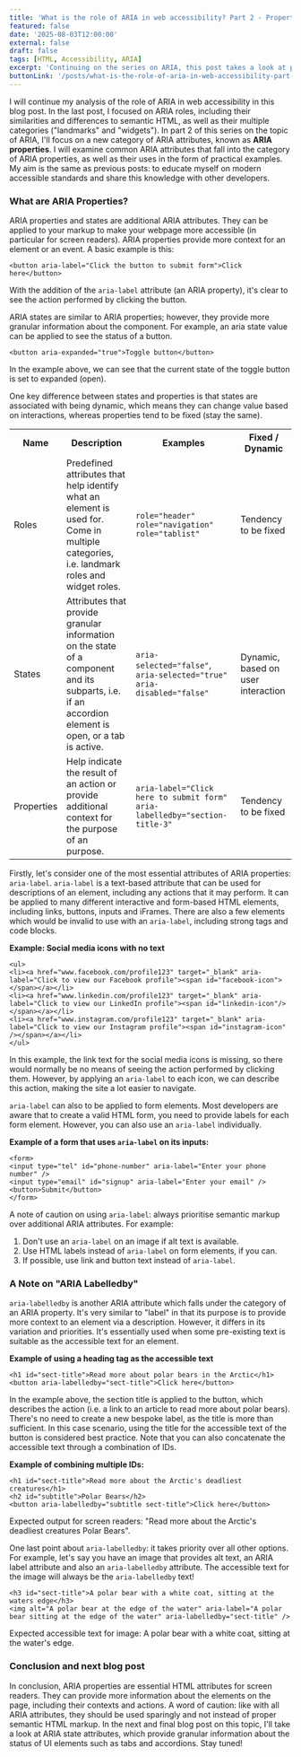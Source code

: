 ```yaml
---
title: 'What is the role of ARIA in web accessibility? Part 2 - Properties'
featured: false
date: '2025-08-03T12:00:00'
external: false
draft: false
tags: [HTML, Accessibility, ARIA]
excerpt: 'Continuing on the series on ARIA, this post takes a look at property attributes'
buttonLink: '/posts/what-is-the-role-of-aria-in-web-accessibility-part-2'
---
```


I will continue my analysis of the role of ARIA in web accessibility in this blog post. In the last post, I focused on ARIA roles, including their similarities and differences to semantic HTML, as well as their multiple categories ("landmarks" and "widgets"). In part 2 of this series on the topic of ARIA, I'll focus on a new category of ARIA attributes, known as **ARIA properties**. I will examine common ARIA attributes that fall into the category of ARIA properties, as well as their uses in the form of practical examples. My aim is the same as previous posts: to educate myself on modern accessible standards and share this knowledge with other developers.

### What are ARIA Properties?

ARIA properties and states are additional ARIA attributes. They can be applied to your markup to make your webpage more accessible (in particular for screen readers). ARIA properties provide more context for an element or an event. A basic example is this:

```
<button aria-label="Click the button to submit form">Click here</button>
```

With the addition of the `aria-label` attribute (an ARIA property), it's clear to see the action performed by clicking the button.

ARIA states are similar to ARIA properties; however, they provide more granular information about the component. For example, an aria state value can be applied to see the status of a button.

```
<button aria-expanded="true">Toggle button</button>
```

In the example above, we can see that the current state of the toggle button is set to expanded (open).

One key difference between states and properties is that states are associated with being dynamic, which means they can change value based on interactions, whereas properties tend to be fixed (stay the same).

<table>
<tr>
<th>Name</th>
<th>Description</th>
<th>Examples</th>
<th>Fixed / Dynamic</th>
</tr>
<tr>
<td>Roles</td>
<td>Predefined attributes that help identify what an element is used for. Come in multiple categories, i.e. landmark roles and widget roles.</td>
<td><code>role="header"</code> <code>role="navigation"</code> <code>role="tablist"</code></td>
<td>Tendency to be fixed</td>
</tr>
<tr>
<td>States</td>
<td>Attributes that provide granular information on the state of a component and its subparts, i.e. if an accordion element is open, or a tab is active.</td>
<td><code>aria-selected="false"</code>, <code>aria-selected="true"</code> <code>aria-disabled="false"</code></td>
<td>Dynamic, based on user interaction</td>
</tr>
<tr>
<td>Properties</td>
<td>Help indicate the result of an action or provide additional context for the purpose of an purpose.</td>
<td><code>aria-label="Click here to submit form"</code> <code>aria-labelledby="section-title-3"</code></td>
<td>Tendency to be fixed</td>
</tr>
</table>
 
  
Firstly, let's consider one of the most essential attributes of ARIA properties: `aria-label`. `aria-label` is a text-based attribute that can be used for descriptions of an element, including any actions that it may perform. It can be applied to many different interactive and form-based HTML elements, including links, buttons, inputs and iFrames. There are also a few elements which would be invalid to use with an `aria-label`, including strong tags and code blocks.

**Example: Social media icons with no text**

```
<ul>
<li><a href="www.facebook.com/profile123" target="_blank" aria-label="Click to view our Facebook profile"><span id="facebook-icon"></span></a></li>
<li><a href="www.linkedin.com/profile123" target="_blank" aria-label="Click to view our LinkedIn profile"><span id="linkedin-icon"/></span></a></li>
<li><a href="www.instagram.com/profile123" target="_blank" aria-label="Click to view our Instagram profile"><span id="instagram-icon" /></span></a></li>
</ul>
```

In this example, the link text for the social media icons is missing, so there would normally be no means of seeing the action performed by clicking them. However, by applying an `aria-label` to each icon, we can describe this action, making the site a lot easier to navigate.
  
`aria-label` can also to be applied to form elements. Most developers are aware that to create a valid HTML form, you need to provide labels for each form element. However, you can also use an `aria-label` individually.

**Example of a form that uses `aria-label` on its inputs:**

```
<form>
<input type="tel" id="phone-number" aria-label="Enter your phone number" />
<input type="email" id="signup" aria-label="Enter your email" />
<button>Submit</button>
</form>
```

A note of caution on using `aria-label`: always prioritise semantic markup over additional ARIA attributes. For example:
1. Don't use an `aria-label` on an image if alt text is available.
2. Use HTML labels instead of `aria-label` on form elements, if you can.
3. If possible, use link and button text instead of `aria-label`.
### A Note on "ARIA Labelledby"

`aria-labelledby` is another ARIA attribute which falls under the category of an ARIA property. It's very similar to "label" in that its purpose is to provide more context to an element via a description. However, it differs in its variation and priorities. It's essentially used when some pre-existing text is suitable as the accessible text for an element.

**Example of using a heading tag as the accessible text**

```
<h1 id="sect-title">Read more about polar bears in the Arctic</h1>
<button aria-labelledby="sect-title">Click here</button>
```

In the example above, the section title is applied to the button, which describes the action (i.e. a link to an article to read more about polar bears). There's no need to create a new bespoke label, as the title is more than sufficient. In this case scenario, using the title for the accessible text of the button is considered best practice. Note that you can also concatenate the accessible text through a combination of IDs.

**Example of combining multiple IDs:**

```
<h1 id="sect-title">Read more about the Arctic's deadliest creatures</h1>
<h2 id="subtitle">Polar Bears</h2>
<button aria-labelledby="subtitle sect-title">Click here</button>
```

Expected output for screen readers: "Read more about the Arctic's deadliest creatures Polar Bears".

One last point about `aria-labelledby`: it takes priority over all other options. For example, let's say you have an image that provides alt text, an ARIA label attribute and also an `aria-labelledby` attribute. The accessible text for the image will always be the `aria-labelledby` text!

```
<h3 id="sect-title">A polar bear with a white coat, sitting at the waters edge</h3>
<img alt="A polar bear at the edge of the water" aria-label="A polar bear sitting at the edge of the water" aria-labelledby="sect-title" />
```

Expected accessible text for image: A polar bear with a white coat, sitting at the water's edge.
### Conclusion and next blog post

In conclusion, ARIA properties are essential HTML attributes for screen readers. They can provide more information about the elements on the page, including their contexts and actions. A word of caution: like with all ARIA attributes, they should be used sparingly and not instead of proper semantic HTML markup. In the next and final blog post on this topic, I'll take a look at ARIA state attributes, which provide granular information about the status of UI elements such as tabs and accordions. Stay tuned!



